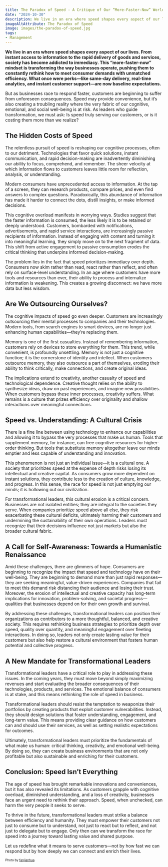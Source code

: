 ```yaml
---
title: The Paradox of Speed - A Critique of Our “More-Faster-Now” World
date: "2024-10-30"
description: We live in an era where speed shapes every aspect of our lives. From instant access to information to the rapid delivery of goods and services, society has become addicted to immediacy. This “more-faster-now” mindset is transforming the way businesses operate, pushing them to constantly rethink how to meet consumer demands with unmatched efficiency. However, the relentless pursuit of speed is reshaping our cognitive processes, often to our detriment.
imageAltAttribute: The Paradox of Speed
image: images/the-paradox-of-speed.jpg
tags:
- Management
---
```


**We live in an era where speed shapes every aspect of our lives. From instant access to information to the rapid delivery of goods and services, society has become addicted to immediacy. This “more-faster-now” mindset is transforming the way businesses operate, pushing them to constantly rethink how to meet consumer demands with unmatched efficiency. What once were perks—like same-day delivery, real-time analytics, and instant customer support—are now baseline expectations.**

But as businesses race to respond faster, customers are beginning to suffer from unforeseen consequences. Speed may provide convenience, but it’s also creating a troubling reality where the very fabric of our cognitive, emotional, and social well-being is at risk. As leaders who guide transformation, we must ask: Is speed truly serving our customers, or is it costing them more than we realize?  

## The Hidden Costs of Speed 

The relentless pursuit of speed is reshaping our cognitive processes, often to our detriment. Technologies that favor quick solutions, instant communication, and rapid decision-making are inadvertently diminishing our ability to focus, comprehend, and remember. The sheer velocity at which information flows to customers leaves little room for reflection, analysis, or understanding.  

Modern consumers have unprecedented access to information. At the tap of a screen, they can research products, compare prices, and even find answers to complex questions. Paradoxically, this abundance of information has made it harder to connect the dots, distill insights, or make informed decisions.  

This cognitive overload manifests in worrying ways. Studies suggest that the faster information is consumed, the less likely it is to be retained or deeply understood. Customers, bombarded with notifications, advertisements, and rapid service interactions, are increasingly passive recipients of information. Instead of engaging with content and turning it into meaningful learning, they simply move on to the next fragment of data. This shift from active engagement to passive consumption erodes the critical thinking that underpins informed decision-making.  

The problem lies in the fact that speed prioritizes immediacy over depth. Consumers now skim rather than read, react rather than reflect, and often rely on surface-level understanding. In an age where customers have more tools and resources than ever, their ability to process and internalize information is weakening. This creates a growing disconnect: we have more data but less wisdom.  

## Are We Outsourcing Ourselves? 

The cognitive impacts of speed go even deeper. Customers are increasingly outsourcing their mental processes to companies and their technologies. Modern tools, from search engines to smart devices, are no longer just enhancing human capabilities—they’re replacing them.

Memory is one of the first casualties. Instead of remembering information, customers rely on devices to store everything for them. This trend, while convenient, is profoundly unsettling. Memory is not just a cognitive function; it is the cornerstone of identity and intellect. When customers outsource memory, they also outsource a part of themselves, eroding their ability to think critically, make connections, and create original ideas.  

The implications extend to creativity, another casualty of speed and technological dependence. Creative thought relies on the ability to synthesize ideas, draw on past experiences, and imagine new possibilities. When customers bypass these inner processes, creativity suffers. What remains is a culture that prizes efficiency over originality and shallow interactions over meaningful connections.  

## Speed vs. Understanding: A Cultural Crisis 

There is a fine line between using technology to enhance our capabilities and allowing it to bypass the very processes that make us human. Tools that supplement memory, for instance, can free cognitive resources for higher-order thinking. But tools that substitute memory altogether leave our minds emptier and less capable of understanding and innovation.  

This phenomenon is not just an individual issue—it is a cultural one. A society that prioritizes speed at the expense of depth risks losing its intellectual and creative capital. As consumers grow more dependent on instant solutions, they contribute less to the creation of culture, knowledge, and progress. In this sense, the race for speed is not just emptying our minds; it is hollowing out our civilization.  

For transformational leaders, this cultural erosion is a critical concern. Businesses are not isolated entities; they are integral to the societies they serve. When companies prioritize speed above all else, they risk exacerbating these cultural deficits, ultimately harming their customers and undermining the sustainability of their own operations. Leaders must recognize that their decisions influence not just markets but also the broader cultural fabric.  

## A Call for Self-Awareness: Towards a Humanistic Renaissance  

Amid these challenges, there are glimmers of hope. Consumers are beginning to recognize the impact that speed and technology have on their well-being. They are beginning to demand more than just rapid responses—they are seeking meaningful, value-driven experiences. Companies that fail to meet this demand risk distancing their audience and losing their trust. Moreover, the erosion of intellectual and creative capacity has long-term implications for innovation, problem-solving, and societal progress—qualities that businesses depend on for their own growth and survival.  

By addressing these challenges, transformational leaders can position their organizations as contributors to a more thoughtful, balanced, and creative society. This requires rethinking business strategies to prioritize depth over speed, quality over quantity, and meaningful engagement over fleeting interactions. In doing so, leaders not only create lasting value for their customers but also help restore a cultural environment that fosters human potential and collective progress.

## A New Mandate for Transformational Leaders  

Transformational leaders have a critical role to play in addressing these issues. In the coming years, they must move beyond simply maximizing revenues and start evaluating the broader consequences of their technologies, products, and services. The emotional balance of consumers is at stake, and this means rethinking the role of speed in business.  

Transformational leaders should resist the temptation to weaponize their portfolios by creating products that exploit customer vulnerabilities. Instead, they should design solutions that foster understanding, engagement, and long-term value. This means providing clear guidance on how customers can and should use their services, as well as setting realistic expectations for outcomes.  

Ultimately, transformational leaders must prioritize the fundamentals of what make us human: critical thinking, creativity, and emotional well-being. By doing so, they can create business environments that are not only profitable but also sustainable and enriching for their customers.  

## Conclusion: Speed Isn’t Everything  

The age of speed has brought remarkable innovations and conveniences, but it has also revealed its limitations. As customers grapple with cognitive overload, diminished understanding, and a loss of creativity, businesses face an urgent need to rethink their approach. Speed, when unchecked, can harm the very people it seeks to serve.  

To thrive in the future, transformational leaders must strike a balance between efficiency and humanity. They must empower their customers not just to consume but to understand, not just to react but to reflect, and not just to delegate but to engage. Only then can we transform the race for speed into a journey toward lasting value and shared purpose.  

Let us redefine what it means to serve customers—not by how fast we can respond but by how deeply we can connect and enrich their lives.

<p style= "font-size:10px;">Photo by <a href="https://www.freepik.es/foto-gratis/borrosa-trafico-luz-senderos-camino_1193611.htm" target="_blank">fanjianhua</a></p>
